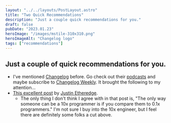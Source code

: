 ```yaml
---
layout: "../../layouts/PostLayout.astro"
title: "Two Quick Recommendations"
description: "Just a couple quick recommendations for you."
draft: false
pubDate: "2023.01.23"
heroImage: "/images/mstile-310x310.png"
heroImageAlt: "Changelog logo"
tags: ["recommendations"]
---
```


## Just a couple of quick recommendations for you.

* I've mentioned [Changelog](https://changelog.com/) before. Go check out their [podcasts](https://changelog.com/podcasts) and maybe subscribe to [Changelog Weekly](https://changelog.com/weekly). It brought the following to my attention...
* [This excellent post](https://www.simplethread.com/20-things-ive-learned-in-my-20-years-as-a-software-engineer/) by [Justin Etheredge](https://www.simplethread.com/author/jetheredge/).
  * The only thing I don't think I agree with in that post is, "The only way someone can be a 10x programmer is if you compare them to 0.1x programmers." I'm not sure I buy into the 10x engineer, but I feel there are definitely some folks a cut above.